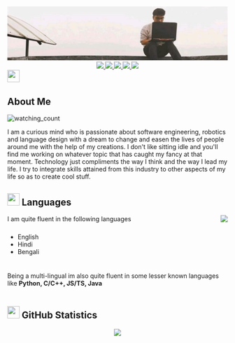 <center> <img src="./background.jpeg" /> </center>

<div align="center">

<a target="_blank" href="https://www.linkedin.com/in/aditya-jyoti/"> 
  <img src="https://img.shields.io/badge/LinkedIn-076678?style=for-the-badge&logo=linkedin&logoColor=white"> 
</a>
<a target="_blank" href="https://twitter.com/adityajyoti_"> 
  <img src="https://img.shields.io/badge/Twitter-79740e?style=for-the-badge&logo=twitter&logoColor=white"> 
</a>
<a target="_blank" href="https://discord.com/users/593036316980019220"> 
  <img src="https://img.shields.io/badge/Discord-873f71?style=for-the-badge&logo=discord&logoColor=white"> 
</a>
<a target="_blank" href="https://mail.google.com/mail/u/1/?view=cm&fs=1&to=aj.adityajyoti@gmail.com&tf=1"> 
  <img src="https://img.shields.io/badge/Gmail-9d0006?style=for-the-badge&logo=gmail&logoColor=white"> 
</a>
<a target="_blank" href="https://adityajyoti.com"> 
  <img src="https://img.shields.io/badge/website-427b58?style=for-the-badge&logo=About.me&logoColor=white"> 
</a>

</div>

<div>
  <div align="left">
    <img float="left" src="https://cdn3.emoji.gg/emojis/2112_wave_animated.gif" width="28px" height="28px"> 
    <h2>About Me</h2>
  </div>
  
  <img right="right" src="https://komarev.com/ghpvc/?username=aditya-jyoti&style=flat-square&color=b57614&label=views" height="25px" alt="watching_count" />
</div>

I am a curious mind who is passionate about software engineering, robotics and language design with a dream to
change and easen the lives of people around me with the help of my creations.
I don't like sitting idle and you'll find me working on whatever topic that has caught my fancy at that moment.
Technology just compliments the way I think and the way I lead my life.
I try to integrate skills attained from this industry to other aspects of my life so as to create cool stuff.

## <img src="https://cdn3.emoji.gg/emojis/7809-pepe-noted.gif" width="28x" height="28px"> Languages

<div style="display: flex; justify-content:space-between;">
<div style="display: flex; flex-direction: column; gap: 10px;">
I am quite fluent in the following languages
<ul>
  <li>English</li>
  <li>Hindi</li>
  <li>Bengali</li>
</ul>

Being a multi-lingual im also quite fluent in some lesser known languages like **Python, C/C++, JS/TS, Java**

</div>

<img align="center" src="http://github-profile-summary-cards.vercel.app/api/cards/repos-per-language?username=Aditya-Jyoti&theme=gruvbox" />
</div>

## <img src="https://cdn3.emoji.gg/emojis/9230-stats.png" width="28px" height="28px"> GitHub Statistics

<p align="center">
  <img align="center" src="http://github-profile-summary-cards.vercel.app/api/cards/profile-details?username=Aditya-Jyoti&theme=gruvbox" />
</p>
